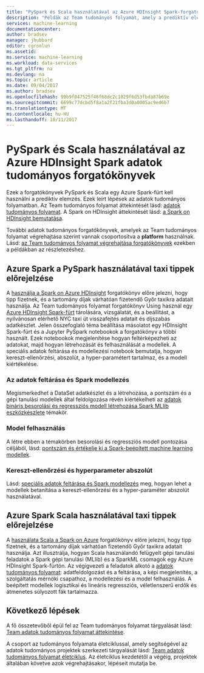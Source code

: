 ```yaml
---
title: "PySpark és Scala használatával az Azure HDInsight Spark-forgatókönyvek |} Microsoft Docs"
description: "Példák az Team tudományos folyamat, amely a prediktív elemzés végrehajtásához az Azure HDInsight Spark Scala és a PySpark ismerteti."
services: machine-learning
documentationcenter: 
author: bradsev
manager: jhubbard
editor: cgronlun
ms.assetid: 
ms.service: machine-learning
ms.workload: data-services
ms.tgt_pltfrm: na
ms.devlang: na
ms.topic: article
ms.date: 09/04/2017
ms.author: bradsev
ms.openlocfilehash: 99b9f047525f46f68dc2c1029f6d53fbda87b69e
ms.sourcegitcommit: 6699c77dcbd5f8a1a2f21fba3d0a0005ac9ed6b7
ms.translationtype: MT
ms.contentlocale: hu-HU
ms.lasthandoff: 10/11/2017
---
```

# <a name="hdinsight-spark-data-science-walkthroughs-using-pyspark-and-scala-on-azure"></a>PySpark és Scala használatával az Azure HDInsight Spark adatok tudományos forgatókönyvek

Ezek a forgatókönyvek PySpark és Scala egy Azure Spark-fürt kell használni a prediktív elemzés. Ezek leírt lépések az adatok tudományos folyamatban. Az Team tudományos folyamat áttekintését lásd: [adatok tudományos folyamat](overview.md). A Spark on HDInsight áttekintését lásd: [a Spark on HDInsight bemutatása](../../hdinsight/hdinsight-apache-spark-overview.md).

További adatok tudományos forgatókönyvek, amelyek az Team tudományos folyamat végrehajtása szerint vannak csoportosítva a **platform** használnak. Lásd: [az Team tudományos folyamat végrehajtása forgatókönyvek](walkthroughs.md) ezekben a példákban az részletezéshez.

## <a name="predict-taxi-tips-using-pyspark-on-azure-spark"></a>Azure Spark a PySpark használatával taxi tippek előrejelzése

A [használja a Spark on Azure HDInsight](spark-overview.md) forgatókönyv előre jelezni, hogy tipp fizetnek, és a tartomány díjak várhatóan fizetendő Győr taxikra adatait használja. Az Team tudományos folyamat forgatókönyv Using használ egy [Azure HDInsight Spark-fürt](https://azure.microsoft.com/services/hdinsight/) tárolására, vizsgálatát, és a beállítást, a nyilvánosan elérhető NYC taxi út visszafejtés adatait és díjszabás adatkészlet. Jelen összefoglaló téma beállítása másolatot egy HDInsight Spark-fürt és a Jupyter PySpark notebookok a forgatókönyv a többi használt. Ezek notebookok megjelenítése hogyan feltérképezheti az adatokat, majd hogyan létrehozását és felhasználását a modellek. A speciális adatok feltárása és modellezési notebook bemutatja, hogyan kereszt-ellenőrzési, abszolút, a hyper-paramétert tartalmaz, és a modell kiértékelése.

### <a name="data-exploration-and-modeling-with-spark"></a>Az adatok feltárása és Spark modellezés 
Megismerkedhet a DataSet adatkészlet és a létrehozása, a pontszám és a gépi tanulási modellek által feldolgozása révén kiértékelheti az [adatok bináris besorolási és regressziós modell létrehozása Spark MLlib eszközkészlete](spark-data-exploration-modeling.md) témakör.

### <a name="model-consumption"></a>Model felhasználás
A létre ebben a témakörben besorolási és regressziós modell pontozása céljából, lásd: [pontszám és értékelje ki a Spark-beépített machine learning modellek](spark-model-consumption.md).

### <a name="cross-validation-and-hyperparameter-sweeping"></a>Kereszt-ellenőrzési és hyperparameter abszolút
Lásd: [speciális adatok feltárása és Spark modellezés](spark-advanced-data-exploration-modeling.md) meg, hogyan lehet a modellek betanítása a kereszt-ellenőrzési és a hyper-paraméter abszolút használatával.


## <a name="predict-taxi-tips-using-scala-on-azure-spark"></a>Azure Spark Scala használatával taxi tippek előrejelzése

A [használata Scala a Spark on Azure](scala-walkthrough.md) forgatókönyv előre jelezni, hogy tipp fizetnek, és a tartomány díjak várhatóan fizetendő Győr taxikra adatait használja. Azt illusztrálja, hogyan Scala használandó felügyelt gépi tanulási feladatok a Spark gépi tanulási (MLlib) és a SparkML csomagok egy Azure HDInsight Spark-fürtön. Az végigvezeti a feladatok alkotó a [adatok tudományos folyamat](http://aka.ms/datascienceprocess): adatfeldolgozást és a feltárása, a képi megjelenítés, a szolgáltatás mérnöki csapathoz, a modellezési és a model felhasználás. A beépített modellek logisztikai és lineáris regressziós, véletlenszerű erdők és átmenetes súlyozott fák tartalmazza.


## <a name="next-steps"></a>Következő lépések

A fő összetevőből épül fel az Team tudományos folyamat tárgyalását lásd: [Team adatok tudományos folyamat áttekintése](overview.md).

A csoport az tudományos folyamata életciklussal, amely segítségével az adatok tudományos projektek szerkezeti tárgyalását lásd: [Team adatok tudományos folyamat életciklus](lifecycle.md). Az életciklus kezdetétől a végéig, projektek általában követve azok végrehajtásakor, lépéseit mutatja be. 

